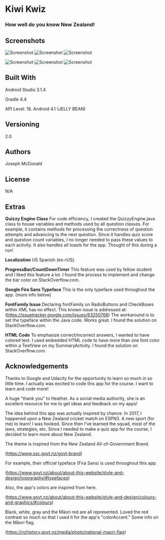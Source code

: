 # Kiwi Kwiz

### How well do you know New Zealand!

## Screenshots

![Screenshot](/app/screenshots/Screenshot_Main.png) ![Screenshot](/app/screenshots/Screenshot_Populous.png) ![Screenshot](/app/screenshots/Screenshot_Flag.png) 

![Screenshot](/app/screenshots/Screenshot_Main_es.png) ![Screenshot](/app/screenshots/Screenshot_Populous_es.png) ![Screenshot](/app/screenshots/Screenshot_Flag_es.png) 

## Built With

Android Studio 3.1.4

Gradle 4.4

API Level: 16. Android 4.1 (JELLY BEAN)

## Versioning

2.0

## Authors

Joseph McDonald

## License

N/A

## Extras 

**Quizzy Engine Class**  For code efficiency, I created the QuizzyEngine.java class to house variables 
and methods used by all question classes. For example, it contains methods for processing the correctness of question attempts and 
advancing to the next question. Since it handles quiz score and question count variables, I no longer
needed to pass these values to each activity. It also handles all toasts for the app. Thought of this during a run!

**Localization**  US Spanish (es-rUS).

**ProgressBar/CountDownTimer**  This feature was used by fellow student and I liked this feature a lot.  I found the process to
implement and change the bar color on StackOverflow.com.

**Google Fira Sans Typeface**  This is the only typeface used throughout the app. (more info below) 

**FontFamily Issue**  Declaring fontFamily on RadioButtons and CheckBoxes within XML has no effect. This known issue 
is addressed at: (https://issuetracker.google.com/issues/63250768)  The workaround is to set the typeface within the 
Java code. Works great. I found the solution on StackOverflow.com.

**HTML Code**  To emphasize correct/incorrect answers, I wanted to have colored text.  I used embedded HTML code to have more than one
font color within a TextView on my SummaryActivity.  I found the solution on StackOverflow.com.

## Acknowledgements

Thanks to Google and Udacity for the opportunity to learn so much in so little time. I actually was excited to code 
this app for the course. I want to learn and code more!

A huge "thank you" to Heather. As a social media authority, she is an excellent resource for me to get ideas 
and feedback on my apps!

The idea behind this app was actually inspired by chance. In 2017, I happened upon a New Zealand cricket match on ESPN3.
 A new sport (for me) to learn! I was hooked. Since then I've learned the squad, most of the laws, strategies, etc. Since
  I needed to make a quiz app for the course, I decided to learn more about New Zealand.

The theme is inspired from the New Zealand All-of-Government Brand.

(https://www.ssc.govt.nz/govt-brand)

For example, their official typeface (Fira Sans) is used throughout this app.

(https://www.govt.nz/about/about-this-website/style-and-design/typography/#typefaces) 

Also, the app's colors are inspired from here.

(https://www.govt.nz/about/about-this-website/style-and-design/colours-and-graphics/#colours)

Black, white, gray and the Māori red are all represented. Loved the red contrast so much so that I used it for 
the app's "colorAccent."  Some info on the Māori flag.

(https://nzhistory.govt.nz/media/photo/national-maori-flag)
